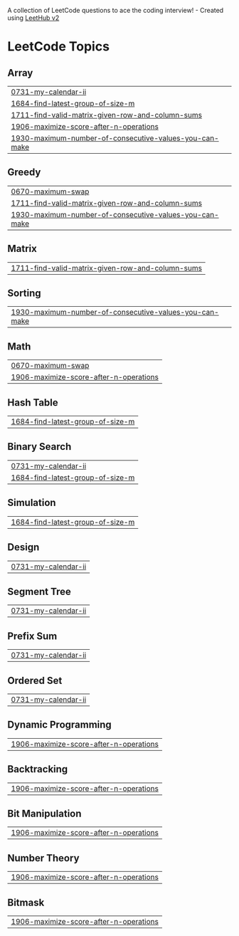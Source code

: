A collection of LeetCode questions to ace the coding interview! - Created using [LeetHub v2](https://github.com/arunbhardwaj/LeetHub-2.0)
<!---LeetCode Topics Start-->
# LeetCode Topics
## Array
|  |
| ------- |
| [0731-my-calendar-ii](https://github.com/ahmedlabib02/Leetcode-problems/tree/master/0731-my-calendar-ii) |
| [1684-find-latest-group-of-size-m](https://github.com/ahmedlabib02/Leetcode-problems/tree/master/1684-find-latest-group-of-size-m) |
| [1711-find-valid-matrix-given-row-and-column-sums](https://github.com/ahmedlabib02/Leetcode-problems/tree/master/1711-find-valid-matrix-given-row-and-column-sums) |
| [1906-maximize-score-after-n-operations](https://github.com/ahmedlabib02/Leetcode-problems/tree/master/1906-maximize-score-after-n-operations) |
| [1930-maximum-number-of-consecutive-values-you-can-make](https://github.com/ahmedlabib02/Leetcode-problems/tree/master/1930-maximum-number-of-consecutive-values-you-can-make) |
## Greedy
|  |
| ------- |
| [0670-maximum-swap](https://github.com/ahmedlabib02/Leetcode-problems/tree/master/0670-maximum-swap) |
| [1711-find-valid-matrix-given-row-and-column-sums](https://github.com/ahmedlabib02/Leetcode-problems/tree/master/1711-find-valid-matrix-given-row-and-column-sums) |
| [1930-maximum-number-of-consecutive-values-you-can-make](https://github.com/ahmedlabib02/Leetcode-problems/tree/master/1930-maximum-number-of-consecutive-values-you-can-make) |
## Matrix
|  |
| ------- |
| [1711-find-valid-matrix-given-row-and-column-sums](https://github.com/ahmedlabib02/Leetcode-problems/tree/master/1711-find-valid-matrix-given-row-and-column-sums) |
## Sorting
|  |
| ------- |
| [1930-maximum-number-of-consecutive-values-you-can-make](https://github.com/ahmedlabib02/Leetcode-problems/tree/master/1930-maximum-number-of-consecutive-values-you-can-make) |
## Math
|  |
| ------- |
| [0670-maximum-swap](https://github.com/ahmedlabib02/Leetcode-problems/tree/master/0670-maximum-swap) |
| [1906-maximize-score-after-n-operations](https://github.com/ahmedlabib02/Leetcode-problems/tree/master/1906-maximize-score-after-n-operations) |
## Hash Table
|  |
| ------- |
| [1684-find-latest-group-of-size-m](https://github.com/ahmedlabib02/Leetcode-problems/tree/master/1684-find-latest-group-of-size-m) |
## Binary Search
|  |
| ------- |
| [0731-my-calendar-ii](https://github.com/ahmedlabib02/Leetcode-problems/tree/master/0731-my-calendar-ii) |
| [1684-find-latest-group-of-size-m](https://github.com/ahmedlabib02/Leetcode-problems/tree/master/1684-find-latest-group-of-size-m) |
## Simulation
|  |
| ------- |
| [1684-find-latest-group-of-size-m](https://github.com/ahmedlabib02/Leetcode-problems/tree/master/1684-find-latest-group-of-size-m) |
## Design
|  |
| ------- |
| [0731-my-calendar-ii](https://github.com/ahmedlabib02/Leetcode-problems/tree/master/0731-my-calendar-ii) |
## Segment Tree
|  |
| ------- |
| [0731-my-calendar-ii](https://github.com/ahmedlabib02/Leetcode-problems/tree/master/0731-my-calendar-ii) |
## Prefix Sum
|  |
| ------- |
| [0731-my-calendar-ii](https://github.com/ahmedlabib02/Leetcode-problems/tree/master/0731-my-calendar-ii) |
## Ordered Set
|  |
| ------- |
| [0731-my-calendar-ii](https://github.com/ahmedlabib02/Leetcode-problems/tree/master/0731-my-calendar-ii) |
## Dynamic Programming
|  |
| ------- |
| [1906-maximize-score-after-n-operations](https://github.com/ahmedlabib02/Leetcode-problems/tree/master/1906-maximize-score-after-n-operations) |
## Backtracking
|  |
| ------- |
| [1906-maximize-score-after-n-operations](https://github.com/ahmedlabib02/Leetcode-problems/tree/master/1906-maximize-score-after-n-operations) |
## Bit Manipulation
|  |
| ------- |
| [1906-maximize-score-after-n-operations](https://github.com/ahmedlabib02/Leetcode-problems/tree/master/1906-maximize-score-after-n-operations) |
## Number Theory
|  |
| ------- |
| [1906-maximize-score-after-n-operations](https://github.com/ahmedlabib02/Leetcode-problems/tree/master/1906-maximize-score-after-n-operations) |
## Bitmask
|  |
| ------- |
| [1906-maximize-score-after-n-operations](https://github.com/ahmedlabib02/Leetcode-problems/tree/master/1906-maximize-score-after-n-operations) |
<!---LeetCode Topics End-->